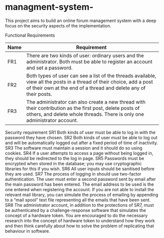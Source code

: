 # managment-system-
This project aims to build an online forum management system with a deep focus on the security aspects of the implementation.

Functional Requirements

|      Name     |      Requirement                                                                                                                                                                                     |
|---------------|------------------------------------------------------------------------------------------------------------------------------------------------------------------------------------------------------|
|      FR1      |      There are two kinds of user: ordinary users and the administrator.    Both must be able to register an account and set a password.                                                              |
|     FR2       |     Both types of user can see a list of the threads available, view all   the posts in a thread of their choice, add a post of their own at the end of   a thread and delete any of their posts.    |
|     FR3       |     The administrator can also create a new thread with their contribution   as the first post, delete posts of others, and delete whole threads. There is   only one administrator account.         |

Security requirement
SR1	Both kinds of user must be able to log in with the password they have chosen.
SR2	Both kinds of user must be able to log out and will be automatically logged out after a fixed period of time of inactivity.
SR3	The software must maintain a session and it should do so using cookies.
SR4	If a user attempts to access a page without being logged in, they should be redirected to the log in page.
SR5	Passwords must be encrypted when stored in the database; you may use cryptographic libraries for this if you wish.
SR6	All user inputs should be sanitised before they are used.
SR7	The process of logging in should use two-factor authentication. The user must enter a second password sent by email after the main password has been entered. The email address to be used is the one entered when registering the account. If you are not able to install the relevant mail library, you can simulate the process of emailing by appending to a “mail spool” text file representing all the emails that have been sent.
SR8	The administrator account, in addition to the protections of SR7, must be authenticated by a challenge-response software that simulates the concept of a hardware token. You are encouraged to do the necessary research into the concept of hardware token to understand how they work and then think carefully about how to solve the problem of replicating that behaviour in software.


